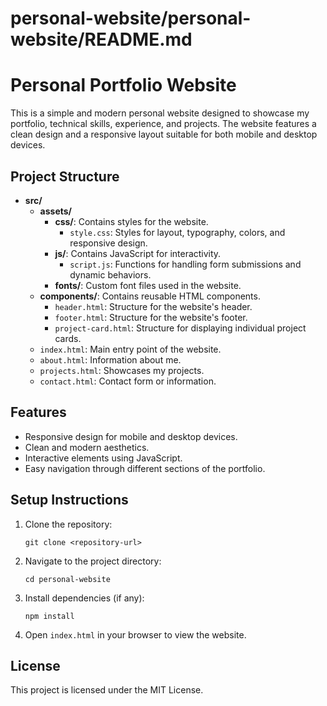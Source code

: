 # personal-website/personal-website/README.md

# Personal Portfolio Website

This is a simple and modern personal website designed to showcase my portfolio, technical skills, experience, and projects. The website features a clean design and a responsive layout suitable for both mobile and desktop devices.

## Project Structure

- **src/**
  - **assets/**
    - **css/**: Contains styles for the website.
      - `style.css`: Styles for layout, typography, colors, and responsive design.
    - **js/**: Contains JavaScript for interactivity.
      - `script.js`: Functions for handling form submissions and dynamic behaviors.
    - **fonts/**: Custom font files used in the website.
  - **components/**: Contains reusable HTML components.
    - `header.html`: Structure for the website's header.
    - `footer.html`: Structure for the website's footer.
    - `project-card.html`: Structure for displaying individual project cards.
  - `index.html`: Main entry point of the website.
  - `about.html`: Information about me.
  - `projects.html`: Showcases my projects.
  - `contact.html`: Contact form or information.

## Features

- Responsive design for mobile and desktop devices.
- Clean and modern aesthetics.
- Interactive elements using JavaScript.
- Easy navigation through different sections of the portfolio.

## Setup Instructions

1. Clone the repository:
   ```
   git clone <repository-url>
   ```
2. Navigate to the project directory:
   ```
   cd personal-website
   ```
3. Install dependencies (if any):
   ```
   npm install
   ```
4. Open `index.html` in your browser to view the website.

## License

This project is licensed under the MIT License.